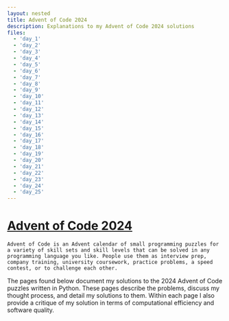 ```yaml
---
layout: nested
title: Advent of Code 2024
description: Explanations to my Advent of Code 2024 solutions
files:
  - 'day_1'
  - 'day_2'
  - 'day_3'
  - 'day_4'
  - 'day_5'
  - 'day_6'
  - 'day_7'
  - 'day_8'
  - 'day_9'
  - 'day_10'
  - 'day_11'
  - 'day_12'
  - 'day_13'
  - 'day_14'
  - 'day_15'
  - 'day_16'
  - 'day_17'
  - 'day_18'
  - 'day_19'
  - 'day_20'
  - 'day_21'
  - 'day_22'
  - 'day_23'
  - 'day_24'
  - 'day_25'
---
```


# [**Advent of Code 2024**](https://adventofcode.com/2024)

`Advent of Code is an Advent calendar of small programming puzzles for a variety of skill sets and skill levels that can be solved in any programming language you like. People use them as interview prep, company training, university coursework, practice problems, a speed contest, or to challenge each other.`

The pages found below document my solutions to the 2024 Advent of Code puzzles written in Python. These pages describe the problems, discuss my thought process, and detail my solutions to them. Within each page I also provide a critique of my solution in terms of computational efficiency and software quality.
